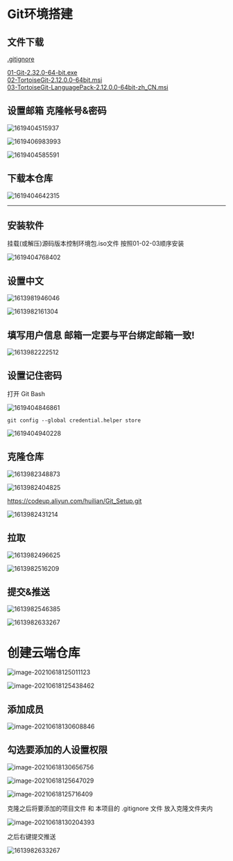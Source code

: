 # Git环境搭建

## 文件下载

[.gitignore ](./.gitignore )

[01-Git-2.32.0-64-bit.exe](./01-Git-2.32.0-64-bit.exe) </br>
[02-TortoiseGit-2.12.0.0-64bit.msi](./02-TortoiseGit-2.12.0.0-64bit.msi)</br>
[03-TortoiseGit-LanguagePack-2.12.0.0-64bit-zh_CN.msi](./03-TortoiseGit-LanguagePack-2.12.0.0-64bit-zh_CN.msi) 



## 设置邮箱 克隆帐号&密码

![1619404515937](Image/1619404515937.png)

![1619406983993](Image/1619406983993.png)

![1619404585591](Image/1619404585591.png)



## 下载本仓库

![1619404642315](Image/1619404642315.png)

---

## 安装软件

挂载(或解压)源码版本控制环境包.iso文件 按照01-02-03顺序安装

![1619404768402](Image/1619404768402.png)



## 设置中文

![1613981946046](./Image/1613981946046.png)

![1613982161304](Image/1613982161304.png)

## 填写用户信息 邮箱一定要与平台绑定邮箱一致!

![1613982222512](Image/1613982222512.png)



## 设置记住密码

打开 Git Bash

![1619404846861](Image/1619404846861.png)

``` Shell
git config --global credential.helper store
```

![1619404940228](Image/1619404940228.png)

## 克隆仓库

![1613982348873](Image/1613982348873.png)

![1613982404825](Image/1613982404825.png)

https://codeup.aliyun.com/huilian/Git_Setup.git

![1613982431214](Image/1613982431214.png)





## 拉取

![1613982496625](Image/1613982496625.png)

![1613982516209](Image/1613982516209.png)

## 提交&推送

![1613982546385](Image/1613982546385.png)

![1613982633267](Image/1613982633267.png)



# 创建云端仓库

 ![image-20210618125011123](Image/image-20210618125011123.png)

  ![image-20210618125438462](Image/image-20210618125124069.png)

## 添加成员

![image-20210618130608846](Image/image-20210618130608846.png)

## 勾选要添加的人设置权限

 ![image-20210618130656756](Image/image-20210618130656756.png)

![image-20210618125647029](Image/image-20210618125647029.png)

 ![image-20210618125716409](Image/image-20210618125716409.png)

克隆之后将要添加的项目文件 和 本项目的 .gitignore 文件 放入克隆文件夹内

 ![image-20210618130204393](Image/image-20210618130204393.png)

之后右键提交推送

 ![1613982633267](Image/1613982633267-1623992468884.png)